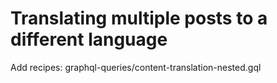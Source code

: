 # Translating multiple posts to a different language

Add recipes:
    graphql-queries/content-translation-nested.gql